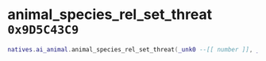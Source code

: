 # animal_species_rel_set_threat `0x9D5C43C9`

```lua
natives.ai_animal.animal_species_rel_set_threat(_unk0 --[[ number ]], _unk1 --[[ number ]], _unk2 --[[ number ]])
```